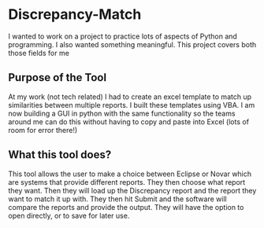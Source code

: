 # Discrepancy-Match
I wanted to work on a project to practice lots of aspects of Python and programming. I also wanted something meaningful. This project covers both those fields for me

## Purpose of the Tool
At my work (not tech related) I had to create an excel template to match up similarities between multiple reports. I built these templates using VBA. I am now building a GUI in python with the same functionality so the teams around me can do this without having to copy and paste into Excel (lots of room for error there!)

## What this tool does?
This tool allows the user to make a choice between Eclipse or Novar which are systems that provide different reports. They then choose what report they want. Then they will load up the Discrepancy report and the report they want to match it up with. They then hit Submit and the software will compare the reports and provide the output. They will have the option to open directly, or to save for later use. 

